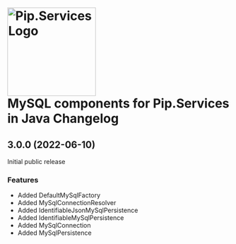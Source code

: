 # <img src="https://uploads-ssl.webflow.com/5ea5d3315186cf5ec60c3ee4/5edf1c94ce4c859f2b188094_logo.svg" alt="Pip.Services Logo" width="200"> <br/> MySQL components for Pip.Services in Java Changelog

## <a name="3.0.0"></a> 3.0.0 (2022-06-10) 

Initial public release

### Features
* Added DefaultMySqlFactory
* Added MySqlConnectionResolver
* Added IdentifiableJsonMySqlPersistence
* Added IdentifiableMySqlPersistence
* Added MySqlConnection
* Added MySqlPersistence



